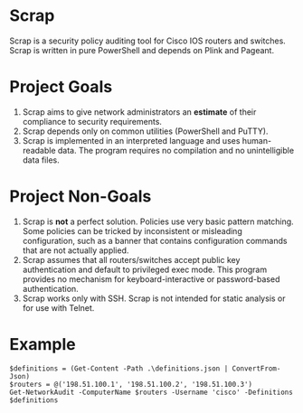 # Scrap

Scrap is a security policy auditing tool for Cisco IOS routers and switches.
Scrap is written in pure PowerShell and depends on Plink and Pageant.

# Project Goals

1. Scrap aims to give network administrators an **estimate** of their compliance to security requirements.
2. Scrap depends only on common utilities (PowerShell and PuTTY).
3. Scrap is implemented in an interpreted language and uses human-readable data. The program requires no compilation and no unintelligible data files.

# Project Non-Goals

1. Scrap is **not** a perfect solution. Policies use very basic pattern matching. Some policies can be tricked by inconsistent or misleading configuration, such as a banner that contains configuration commands that are not actually applied.
2. Scrap assumes that all routers/switches accept public key authentication and default to privileged exec mode. This program provides no mechanism for keyboard-interactive or password-based authentication.
3. Scrap works only with SSH. Scrap is not intended for static analysis or for use with Telnet.

# Example

```
$definitions = (Get-Content -Path .\definitions.json | ConvertFrom-Json)
$routers = @('198.51.100.1', '198.51.100.2', '198.51.100.3')
Get-NetworkAudit -ComputerName $routers -Username 'cisco' -Definitions $definitions
```
